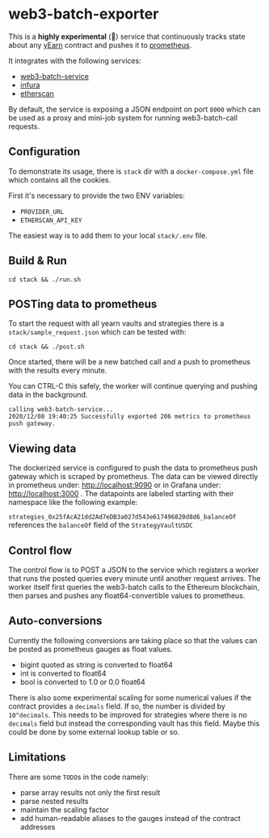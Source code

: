 # web3-batch-exporter

This is a **highly experimental** (:see_no_evil:) service that continuously tracks state about any [yEarn](https://yearn.finance) contract and pushes it to [prometheus](https://prometheus.io).

It integrates with the following services:
- [web3-batch-service](https://github.com/mosdefi/web3-batch-service)
- [infura](https://infura.io)
- [etherscan](https://etherscan.io)

By default, the service is exposing a JSON endpoint on port `8000` which can be used as a proxy and mini-job system for running web3-batch-call requests.

## Configuration
To demonstrate its usage, there is `stack` dir with a `docker-compose.yml` file which contains all the cookies.

First it's necessary to provide the two ENV variables:
- `PROVIDER_URL`
- `ETHERSCAN_API_KEY`

The easiest way is to add them to your local `stack/.env` file.

## Build & Run
`cd stack && ./run.sh`

## POSTing data to prometheus
To start the request with all yearn vaults and strategies there is a `stack/sample_request.json` which can be tested with:

`cd stack && ./post.sh`

Once started, there will be a new batched call and a push to prometheus with the results every minute.

You can CTRL-C this safely, the worker will continue querying and pushing data in the background.

```
calling web3-batch-service...
2020/12/08 19:40:25 Successfully exported 206 metrics to prometheus push gateway.
```

## Viewing data
The dockerized service is configured to push the data to prometheus push gateway which is scraped by prometheus.
The data can be viewed directly in prometheus under: [http://localhost:9090](http://localhost:9090) or in Grafana under: [http://localhost:3000](http://localhost:3000) .
The datapoints are labeled starting with their namespace like the following example:

`strategies_0x25fAcA21dd2Ad7eDB3a027d543e617496820d8d6_balanceOf` references the `balanceOf` field of the `StrategyVaultUSDC`


## Control flow
The control flow is to POST a JSON to the service which registers a worker that runs the posted queries every minute until another request arrives.
The worker itself first queries the web3-batch calls to the Ethereum blockchain, then parses and pushes any float64-convertible values to prometheus.


## Auto-conversions
Currently the following conversions are taking place so that the values can be posted as prometheus gauges as float values.
- bigint quoted as string is converted to float64
- int is converted to float64
- bool is converted to 1.0 or 0.0 float64

There is also some experimental scaling for some numerical values if the contract provides a `decimals` field.
If so, the number is divided by `10^decimals`. This needs to be improved for strategies where there is no `decimals` field but instead the corresponding vault has this field.
Maybe this could be done by some external lookup table or so.

## Limitations
There are some `TODO`s in the code namely:
- parse array results not only the first result
- parse nested results
- maintain the scaling factor
- add human-readable aliases to the gauges instead of the contract addresses
